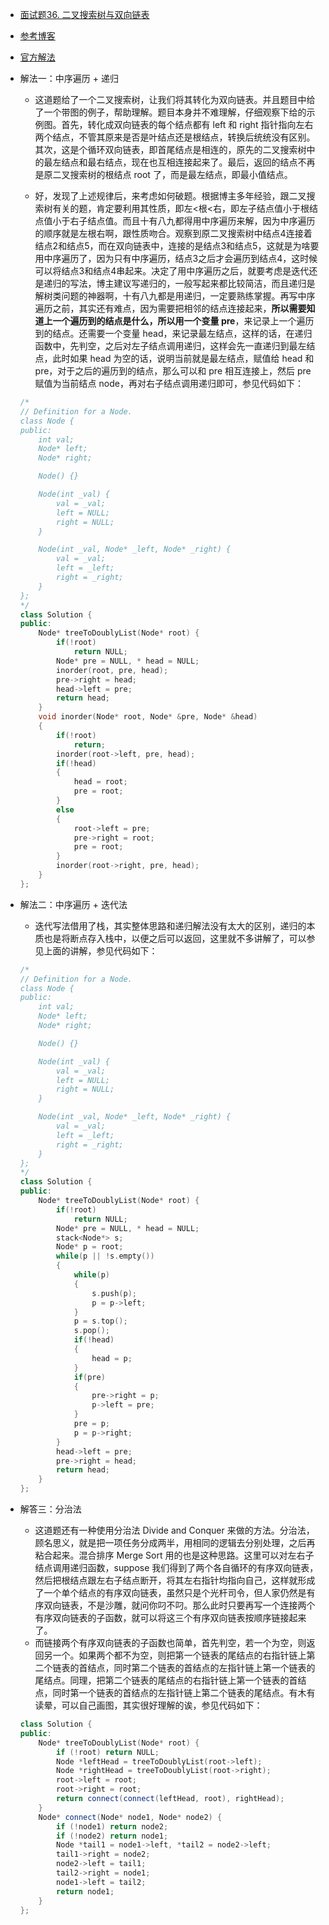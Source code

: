 - [面试题36. 二叉搜索树与双向链表](https://leetcode-cn.com/problems/er-cha-sou-suo-shu-yu-shuang-xiang-lian-biao-lcof/)
- [参考博客](https://www.cnblogs.com/grandyang/p/9615871.html)
- [官方解法](https://leetcode-cn.com/problems/er-cha-sou-suo-shu-yu-shuang-xiang-lian-biao-lcof/solution/mian-shi-ti-36-er-cha-sou-suo-shu-yu-shuang-xian-5/)
- 解法一：中序遍历 +  递归
    + 这道题给了一个二叉搜索树，让我们将其转化为双向链表。并且题目中给了一个带图的例子，帮助理解。题目本身并不难理解，仔细观察下给的示例图。首先，转化成双向链表的每个结点都有 left 和 right 指针指向左右两个结点，不管其原来是否是叶结点还是根结点，转换后统统没有区别。其次，这是个循环双向链表，即首尾结点是相连的，原先的二叉搜索树中的最左结点和最右结点，现在也互相连接起来了。最后，返回的结点不再是原二叉搜索树的根结点 root 了，而是最左结点，即最小值结点。

    + 好，发现了上述规律后，来考虑如何破题。根据博主多年经验，跟二叉搜索树有关的题，肯定要利用其性质，即左<根<右，即左子结点值小于根结点值小于右子结点值。而且十有八九都得用中序遍历来解，因为中序遍历的顺序就是左根右啊，跟性质吻合。观察到原二叉搜索树中结点4连接着结点2和结点5，而在双向链表中，连接的是结点3和结点5，这就是为啥要用中序遍历了，因为只有中序遍历，结点3之后才会遍历到结点4，这时候可以将结点3和结点4串起来。决定了用中序遍历之后，就要考虑是迭代还是递归的写法，博主建议写递归的，一般写起来都比较简洁，而且递归是解树类问题的神器啊，十有八九都是用递归，一定要熟练掌握。再写中序遍历之前，其实还有难点，因为需要把相邻的结点连接起来，**所以需要知道上一个遍历到的结点是什么，所以用一个变量 pre**，来记录上一个遍历到的结点。还需要一个变量 head，来记录最左结点，这样的话，在递归函数中，先判空，之后对左子结点调用递归，这样会先一直递归到最左结点，此时如果 head 为空的话，说明当前就是最左结点，赋值给 head 和 pre，对于之后的遍历到的结点，那么可以和 pre 相互连接上，然后 pre 赋值为当前结点 node，再对右子结点调用递归即可，参见代码如下：
    ```C++
    /*
    // Definition for a Node.
    class Node {
    public:
        int val;
        Node* left;
        Node* right;

        Node() {}

        Node(int _val) {
            val = _val;
            left = NULL;
            right = NULL;
        }

        Node(int _val, Node* _left, Node* _right) {
            val = _val;
            left = _left;
            right = _right;
        }
    };
    */
    class Solution {
    public:
        Node* treeToDoublyList(Node* root) {
            if(!root)
                return NULL;
            Node* pre = NULL, * head = NULL;
            inorder(root, pre, head);
            pre->right = head;
            head->left = pre;
            return head;
        }
        void inorder(Node* root, Node* &pre, Node* &head)
        {
            if(!root)
                return;
            inorder(root->left, pre, head);
            if(!head)
            {
                head = root;
                pre = root;
            }
            else
            {
                root->left = pre;
                pre->right = root;
                pre = root;
            }
            inorder(root->right, pre, head);
        }
    };
    ```


- 解法二：中序遍历 + 迭代法
    + 迭代写法借用了栈，其实整体思路和递归解法没有太大的区别，递归的本质也是将断点存入栈中，以便之后可以返回，这里就不多讲解了，可以参见上面的讲解，参见代码如下：
    ```C++
    /*
    // Definition for a Node.
    class Node {
    public:
        int val;
        Node* left;
        Node* right;

        Node() {}

        Node(int _val) {
            val = _val;
            left = NULL;
            right = NULL;
        }

        Node(int _val, Node* _left, Node* _right) {
            val = _val;
            left = _left;
            right = _right;
        }
    };
    */
    class Solution {
    public:
        Node* treeToDoublyList(Node* root) {
            if(!root)
                return NULL;
            Node* pre = NULL, * head = NULL;
            stack<Node*> s;
            Node* p = root;
            while(p || !s.empty())
            {
                while(p)
                {
                    s.push(p);
                    p = p->left;
                }
                p = s.top();
                s.pop();
                if(!head)
                {
                    head = p;
                }
                if(pre)
                {
                    pre->right = p;
                    p->left = pre;
                }
                pre = p;
                p = p->right;
            }
            head->left = pre;
            pre->right = head;
            return head;
        }
    };
    ```

- 解答三：分治法
    + 这道题还有一种使用分治法 Divide and Conquer 来做的方法。分治法，顾名思义，就是把一项任务分成两半，用相同的逻辑去分别处理，之后再粘合起来。混合排序 Merge Sort 用的也是这种思路。这里可以对左右子结点调用递归函数，suppose 我们得到了两个各自循环的有序双向链表，然后把根结点跟左右子结点断开，将其左右指针均指向自己，这样就形成了一个单个结点的有序双向链表，虽然只是个光杆司令，但人家仍然是有序双向链表，不是沙雕，就问你叼不叼。那么此时只要再写一个连接两个有序双向链表的子函数，就可以将这三个有序双向链表按顺序链接起来了。
    + 而链接两个有序双向链表的子函数也简单，首先判空，若一个为空，则返回另一个。如果两个都不为空，则把第一个链表的尾结点的右指针链上第二个链表的首结点，同时第二个链表的首结点的左指针链上第一个链表的尾结点。同理，把第二个链表的尾结点的右指针链上第一个链表的首结点，同时第一个链表的首结点的左指针链上第二个链表的尾结点。有木有读晕，可以自己画图，其实很好理解的诶，参见代码如下：
    ```C++
    class Solution {
    public:
        Node* treeToDoublyList(Node* root) {
            if (!root) return NULL;
            Node *leftHead = treeToDoublyList(root->left);
            Node *rightHead = treeToDoublyList(root->right);
            root->left = root;
            root->right = root;
            return connect(connect(leftHead, root), rightHead);
        }
        Node* connect(Node* node1, Node* node2) {
            if (!node1) return node2;
            if (!node2) return node1;
            Node *tail1 = node1->left, *tail2 = node2->left;
            tail1->right = node2;
            node2->left = tail1;
            tail2->right = node1;
            node1->left = tail2;
            return node1;
        }
    };
    ```